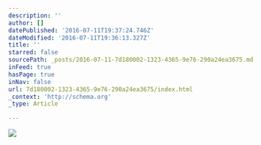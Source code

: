 ```yaml
---
description: ''
author: []
datePublished: '2016-07-11T19:37:24.746Z'
dateModified: '2016-07-11T19:36:13.327Z'
title: ''
starred: false
sourcePath: _posts/2016-07-11-7d180002-1323-4365-9e76-290a24ea3675.md
inFeed: true
hasPage: true
inNav: false
url: 7d180002-1323-4365-9e76-290a24ea3675/index.html
_context: 'http://schema.org'
_type: Article

---
```

![](https://the-grid-user-content.s3-us-west-2.amazonaws.com/be854391-797c-416e-85ec-803ca4bd7424.jpg)
